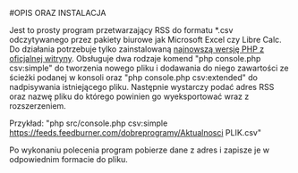#OPIS ORAZ INSTALACJA

Jest to prosty program przetwarzający RSS do formatu *.csv odczytywanego przez pakiety biurowe jak Microsoft Excel czy Libre Calc. 
Do działania potrzebuje tylko zainstalowaną [najnowszą wersję PHP z oficjalnej witryny](https://www.php.net/downloads.php). 
Obsługuje dwa rodzaje komend "php console.php csv:simple" do tworzenia nowego pliku i dodawania do niego zawartości ze ścieżki 
podanej w konsoli oraz "php console.php csv:extended" do nadpisywania istniejącego pliku. Następnie wystarczy podać adres RSS oraz 
nazwę pliku do którego powinien go wyeksportować wraz z rozszerzeniem. 

Przykład: "php src/console.php csv:simple https://feeds.feedburner.com/dobreprogramy/Aktualnosci PLIK.csv"

Po wykonaniu polecenia program pobierze dane z adres i zapisze je w odpowiednim formacie do pliku.
